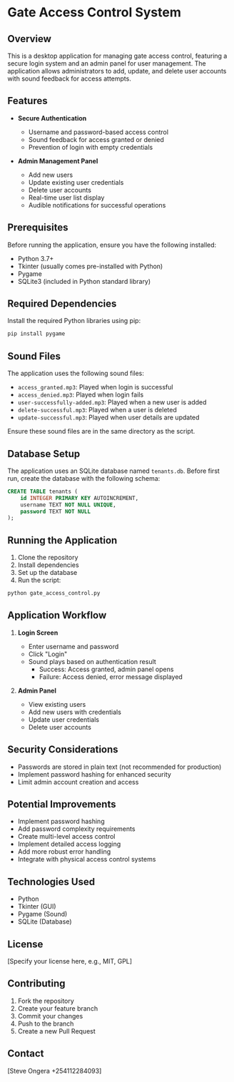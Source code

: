 # Gate Access Control System

## Overview

This is a desktop application for managing gate access control, featuring a secure login system and an admin panel for user management. The application allows administrators to add, update, and delete user accounts with sound feedback for access attempts.

## Features

- **Secure Authentication**
  - Username and password-based access control
  - Sound feedback for access granted or denied
  - Prevention of login with empty credentials

- **Admin Management Panel**
  - Add new users
  - Update existing user credentials
  - Delete user accounts
  - Real-time user list display
  - Audible notifications for successful operations

## Prerequisites

Before running the application, ensure you have the following installed:

- Python 3.7+
- Tkinter (usually comes pre-installed with Python)
- Pygame
- SQLite3 (included in Python standard library)

## Required Dependencies

Install the required Python libraries using pip:

```bash
pip install pygame
```

## Sound Files

The application uses the following sound files:
- `access_granted.mp3`: Played when login is successful
- `access_denied.mp3`: Played when login fails
- `user-successfully-added.mp3`: Played when a new user is added
- `delete-successful.mp3`: Played when a user is deleted
- `update-successful.mp3`: Played when user details are updated

Ensure these sound files are in the same directory as the script.

## Database Setup

The application uses an SQLite database named `tenants.db`. Before first run, create the database with the following schema:

```sql
CREATE TABLE tenants (
    id INTEGER PRIMARY KEY AUTOINCREMENT,
    username TEXT NOT NULL UNIQUE,
    password TEXT NOT NULL
);
```

## Running the Application

1. Clone the repository
2. Install dependencies
3. Set up the database
4. Run the script:

```bash
python gate_access_control.py
```

## Application Workflow

1. **Login Screen**
   - Enter username and password
   - Click "Login"
   - Sound plays based on authentication result
     - Success: Access granted, admin panel opens
     - Failure: Access denied, error message displayed

2. **Admin Panel**
   - View existing users
   - Add new users with credentials
   - Update user credentials
   - Delete user accounts

## Security Considerations

- Passwords are stored in plain text (not recommended for production)
- Implement password hashing for enhanced security
- Limit admin account creation and access

## Potential Improvements

- Implement password hashing
- Add password complexity requirements
- Create multi-level access control
- Implement detailed access logging
- Add more robust error handling
- Integrate with physical access control systems

## Technologies Used

- Python
- Tkinter (GUI)
- Pygame (Sound)
- SQLite (Database)

## License

[Specify your license here, e.g., MIT, GPL]

## Contributing

1. Fork the repository
2. Create your feature branch
3. Commit your changes
4. Push to the branch
5. Create a new Pull Request

## Contact

[Steve Ongera +254112284093]